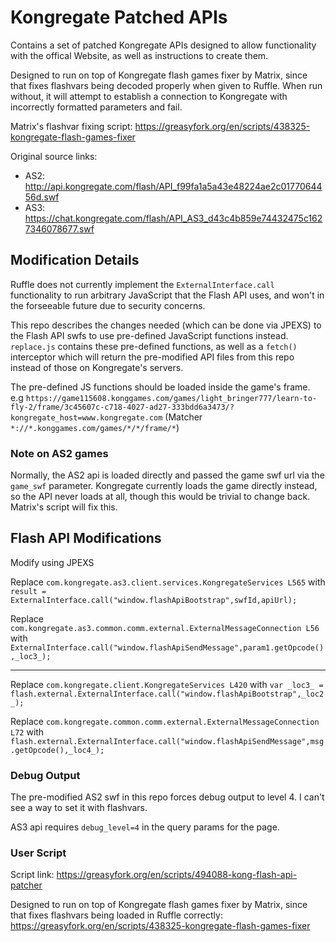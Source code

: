 # Kongregate Patched APIs

Contains a set of patched Kongregate APIs designed to allow functionality with the offical Website, as well as instructions to create them.

Designed to run on top of Kongregate flash games fixer by Matrix, since that fixes flashvars being decoded properly when given to Ruffle. When run without, it will attempt to establish a connection to Kongregate with incorrectly formatted parameters and fail.

Matrix's flashvar fixing script: https://greasyfork.org/en/scripts/438325-kongregate-flash-games-fixer

Original source links:
- AS2: http://api.kongregate.com/flash/API_f99fa1a5a43e48224ae2c0177064456d.swf
- AS3: https://chat.kongregate.com/flash/API_AS3_d43c4b859e74432475c1627346078677.swf

## Modification Details

Ruffle does not currently implement the `ExternalInterface.call` functionality to run arbitrary JavaScript that the Flash API uses, and won't in the forseeable future due to security concerns.

This repo describes the changes needed (which can be done via JPEXS) to the Flash API swfs to use pre-defined JavaScript functions instead. `replace.js` contains these pre-defined functions, as well as a `fetch()` interceptor which will return the pre-modified API files from this repo instead of those on Kongregate's servers.

The pre-defined JS functions should be loaded inside the game's frame. e.g `https://game115608.konggames.com/games/light_bringer777/learn-to-fly-2/frame/3c45607c-c718-4027-ad27-333bdd6a3473/?kongregate_host=www.kongregate.com` (Matcher `*://*.konggames.com/games/*/*/frame/*`)

### Note on AS2 games

Normally, the AS2 api is loaded directly and passed the game swf url via the `game_swf` parameter. Kongregate currently loads the game directly instead, so the API never loads at all, though this would be trivial to change back. Matrix's script will fix this.

## Flash API Modifications

Modify using JPEXS

Replace `com.kongregate.as3.client.services.KongregateServices L565` with `result = ExternalInterface.call("window.flashApiBootstrap",swfId,apiUrl);`

Replace `com.kongregate.as3.common.comm.external.ExternalMessageConnection L56` with `ExternalInterface.call("window.flashApiSendMessage",param1.getOpcode(),_loc3_);`

----

Replace `com.kongregate.client.KongregateServices L420` with `var _loc3_ = flash.external.ExternalInterface.call("window.flashApiBootstrap",_loc2_);`

Replace `com.kongregate.common.comm.external.ExternalMessageConnection L72` with `flash.external.ExternalInterface.call("window.flashApiSendMessage",msg.getOpcode(),_loc4_);`

### Debug Output

The pre-modified AS2 swf in this repo forces debug output to level 4. I can't see a way to set it with flashvars.

AS3 api requires `debug_level=4` in the query params for the page.

### User Script

Script link: https://greasyfork.org/en/scripts/494088-kong-flash-api-patcher

Designed to run on top of Kongregate flash games fixer by Matrix, since that fixes flashvars being loaded in Ruffle correctly: https://greasyfork.org/en/scripts/438325-kongregate-flash-games-fixer
